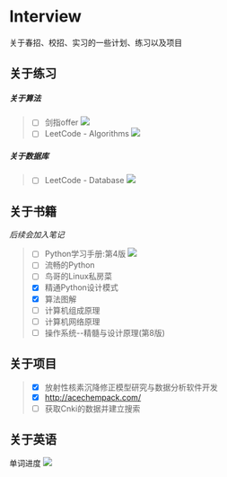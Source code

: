 # Interview
关于春招、校招、实习的一些计划、练习以及项目

## 关于练习
##### 关于算法
> - [ ] 剑指offer ![](http://progressed.io/bar/17)
> - [ ] LeetCode - Algorithms    ![](http://progressed.io/bar/0)

##### 关于数据库
> - [ ] LeetCode - Database ![](http://progressed.io/bar/0)

## 关于书籍
*后续会加入笔记*
> - [ ] Python学习手册:第4版  ![](http://progressed.io/bar/7)
> - [ ] 流畅的Python
> - [ ] 鸟哥的Linux私房菜
> - [x] 精通Python设计模式
> - [x] 算法图解
> - [ ] 计算机组成原理
> - [ ] 计算机网络原理
> - [ ] 操作系统--精髓与设计原理(第8版)

## 关于项目
> - [x] 放射性核素沉降修正模型研究与数据分析软件开发
> - [x] http://acechempack.com/
> - [ ] 获取Cnki的数据并建立搜索

## 关于英语
单词进度    ![](http://progressed.io/bar/30)

